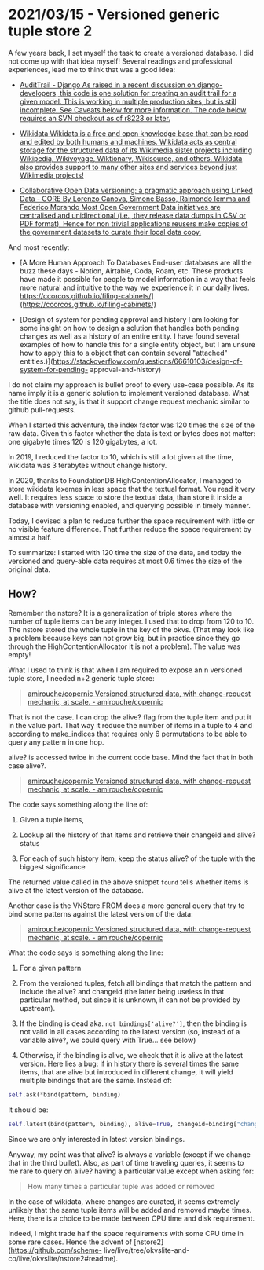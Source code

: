 # 2021/03/15 - Versioned generic tuple store 2

A few years back, I set myself the task to create a versioned
database. I did not come up with that idea myself! Several readings
and professional experiences, lead me to think that was a good idea:

- [AuditTrail - Django As raised in ​a recent discussion on django-developers,
this code is one solution for creating an audit trail for a given model. This
is working in multiple production sites, but is still incomplete. See Caveats
below for more information. The code below requires an SVN checkout as of
r8223 or later.](https://code.djangoproject.com/wiki/AuditTrail)

- [Wikidata Wikidata is a free and open knowledge base that can be read and
edited by both humans and machines. Wikidata acts as central storage for the
structured data of its Wikimedia sister projects including Wikipedia,
Wikivoyage, Wiktionary, Wikisource, and others. Wikidata also provides support
to many other sites and services beyond just Wikimedia projects!](https://www.wikidata.org/wiki/Wikidata:Main_Page)

- [Collaborative Open Data versioning: a pragmatic approach using Linked Data -
CORE By Lorenzo Canova, Simone Basso, Raimondo Iemma and Federico Morando Most
Open Government Data initiatives are centralised and unidirectional (i.e.,
they release data dumps in CSV or PDF format). Hence for non trivial
applications reusers make copies of the government datasets to curate their
local data copy.](https://core.ac.uk/display/76527782?recSetID=)

And most recently:

- [A More Human Approach To Databases End-user databases are all the buzz these
days - Notion, Airtable, Coda, Roam, etc. These products have made it possible
for people to model information in a way that feels more natural and intuitive
to the way we experience it in our daily lives.
https://ccorcos.github.io/filing-cabinets/](https://ccorcos.github.io/filing-cabinets/)

- [Design of system for pending approval and history I am looking for some
insight on how to design a solution that handles both pending changes as well
as a history of an entire entity. I have found several examples of how to
handle this for a single entity object, but I am unsure how to apply this to a
object that can contain several "attached" entities.)](https://stackoverflow.com/questions/66610103/design-of-system-for-pending-
approval-and-history)

I do not claim my approach is bullet proof to every use-case
possible. As its name imply it is a generic solution to implement
versioned database. What the title does not say, is that it support
change request mechanic similar to github pull-requests.

When I started this adventure, the index factor was 120 times the size
of the raw data. Given this factor whether the data is text or bytes
does not matter: one gigabyte times 120 is 120 gigabytes, a lot.

In 2019, I reduced the factor to 10, which is still a lot given at the
time, wikidata was 3 terabytes without change history.

In 2020, thanks to FoundationDB HighContentionAllocator, I managed to
store wikidata lexemes in less space that the textual format. You read
it very well. It requires less space to store the textual data, than
store it inside a database with versioning enabled, and querying
possible in timely manner.

Today, I devised a plan to reduce further the space requirement with
little or no visible feature difference. That further reduce the space
requirement by almost a half.

To summarize: I started with 120 time the size of the data, and today
the versioned and query-able data requires at most 0.6 times the size
of the original data.

## How?

Remember the nstore? It is a generalization of triple stores where the
number of tuple items can be any integer. I used that to drop from 120
to 10. The nstore stored the whole tuple in the key of the okvs. (That
may look like a problem because keys can not grow big, but in practice
since they go through the HighContentionAllocator it is not a
problem). The value was empty!

What I used to think is that when I am required to expose an n
versioned tuple store, I needed n+2 generic tuple store:

> [amirouche/copernic Versioned structured data, with change-request mechanic,
at scale. - amirouche/copernic](https://github.com/amirouche/copernic/blob/131589d2294710da7e737115b0b4dcf38483044c/copernic/vnstore.py#L54-L60)

That is not the case. I can drop the alive? flag from the tuple item
and put it in the value part. That way it reduce the number of items
in a tuple to 4 and according to make_indices that requires only 6
permutations to be able to query any pattern in one hop.

alive? is accessed twice in the current code base. Mind the fact that in both
case alive?.

> [amirouche/copernic Versioned structured data, with change-request mechanic,
at scale. - amirouche/copernic](https://github.com/amirouche/copernic/blob/131589d2294710da7e737115b0b4dcf38483044c/copernic/vnstore.py#L89-L107)

The code says something along the line of:

1. Given a tuple items,

2. Lookup all the history of that items and retrieve their changeid and alive?
status

3. For each of such history item, keep the status alive? of the tuple with the
biggest significance

The returned value called in the above snippet `found` tells whether
items is alive at the latest version of the database.

Another case is the VNStore.FROM does a more general query that try to
bind some patterns against the latest version of the data:

> [amirouche/copernic Versioned structured data, with change-request mechanic,
at scale. - amirouche/copernic](https://github.com/amirouche/copernic/blob/131589d2294710da7e737115b0b4dcf38483044c/copernic/vnstore.py#L129-L159)

What the code says is something along the line:

1. For a given pattern

2. From the versioned tuples, fetch all bindings that match the
pattern and include the alive? and changeid (the latter being useless
in that particular method, but since it is unknown, it can not be
provided by upstream).

3. If the binding is dead aka. `not bindings['alive?']`, then the
binding is not valid in all cases according to the latest version (so,
instead of a variable alive?, we could query with True... see below)

4. Otherwise, if the binding is alive, we check that it is alive at
the latest version. Here lies a bug: if in history there is several
times the same items, that are alive but introduced in different
change, it will yield multiple bindings that are the same. Instead of:

```python
self.ask(*bind(pattern, binding)
```

It should be:

```python
self.latest(bind(pattern, binding), alive=True, changeid=binding["changeid"])
```

Since we are only interested in latest version bindings.

Anyway, my point was that alive? is always a variable (except if we
change that in the third bullet). Also, as part of time traveling
queries, it seems to me rare to query on alive? having a particular
value except when asking for:

> How many times a particular tuple was added or removed

In the case of wikidata, where changes are curated, it seems extremely
unlikely that the same tuple items will be added and removed maybe
times.  Here, there is a choice to be made between CPU time and disk
requirement.

Indeed, I might trade half the space requirements with some CPU time
in some rare cases. Hence the advent of
[nstore2](https://github.com/scheme-
live/live/tree/okvslite-and-co/live/okvslite/nstore2#readme).
